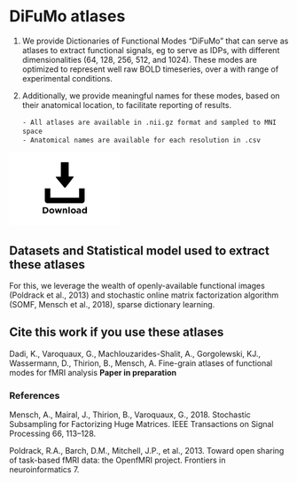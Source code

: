# DiFuMo atlases

1. We provide Dictionaries of Functional Modes “DiFuMo” that can serve as atlases to extract
   functional signals, eg to serve as IDPs, with different dimensionalities
   (64, 128, 256, 512, and 1024). These modes are optimized to represent well raw BOLD timeseries,
   over a with range of experimental conditions.
   
2. Additionally, we provide meaningful names for these modes, based on their anatomical
   location, to facilitate reporting of results.
   

      
       - All atlases are available in .nii.gz format and sampled to MNI space
       - Anatomical names are available for each resolution in .csv

[<img title="Download .zip" src="imgs/download-icon.png" width=200>](https://osf.io/a6vu4/download)

## Datasets and Statistical model used to extract these atlases

For this, we leverage the wealth of openly-available functional images
(Poldrack et al., 2013) and stochastic online matrix factorization algorithm
(SOMF, Mensch et al., 2018), sparse dictionary learning.

## Cite this work if you use these atlases

Dadi, K., Varoquaux, G., Machlouzarides-Shalit, A., Gorgolewski, KJ.,
Wassermann, D., Thirion, B., Mensch, A. Fine-grain atlases of functional
modes for fMRI analysis **Paper in preparation**

### References

Mensch, A., Mairal, J., Thirion, B., Varoquaux, G., 2018. Stochastic
Subsampling for Factorizing Huge Matrices. IEEE Transactions
on Signal Processing 66, 113–128.

Poldrack, R.A., Barch, D.M., Mitchell, J.P., et al., 2013. Toward
open sharing of task-based fMRI data: the OpenfMRI project.
Frontiers in neuroinformatics 7.

